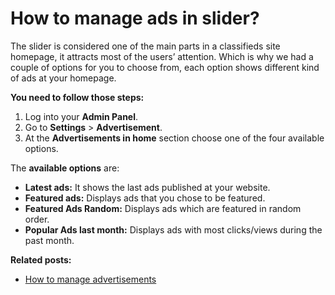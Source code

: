 # How to manage ads in slider?

The slider is considered one of the main parts in a classifieds site homepage, it attracts most of the users’ attention. Which is why we had a couple of options for you to choose from, each option shows different kind of ads at your homepage.

**You need to follow those steps:**

1.  Log into your  **Admin Panel**.
2.  Go to  **Settings**  >  **Advertisement**.
3.  At the  **Advertisements in home**  section choose one of the four available options.
 
The  **available options**  are:

-   **Latest ads:**  It shows the last ads published at your website.
-   **Featured ads:**  Displays ads that you chose to be featured.
-   **Featured Ads Random:**  Displays ads which are featured in random order.
-   **Popular Ads last month:**  Displays ads with most clicks/views during the past month.

**Related posts:**

-   [How to manage advertisements](https://guides.yclas.com/#/Advertisement-change-settings-for-ads)

